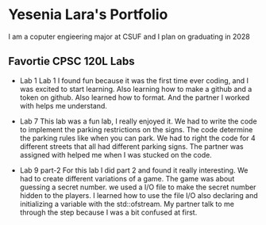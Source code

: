 
# Yesenia Lara's Portfolio

I am a coputer engieering major at CSUF and I plan on graduating in 2028

## Favortie CPSC 120L Labs

* Lab 1
    Lab 1 I found fun because it was the first time ever coding, and I was excited to start learning. Also learning how to make a github and a token on github. Also learned how to format. And the partner I worked with helps me understand.

* Lab 7 
    This lab was a fun lab, I really enjoyed it. We had to write the code to implement the parking restrictions on the signs. The code determine the parking rules like when you can park. We had to right the code for 4 different streets that all had different parking signs. The partner was assigned with helped me when I was stucked on the code.

* Lab 9 part-2
    For this lab I did part 2 and found it really interesting. We had to create different variations of a game. The game was about guessing a secret number. we used a I/O file to make the secret number hidden to the players. I learned how to use the file I/O also declaring and initializing a variable with the std::ofstream. My partner talk to me through the step because I was a bit confused at first.
